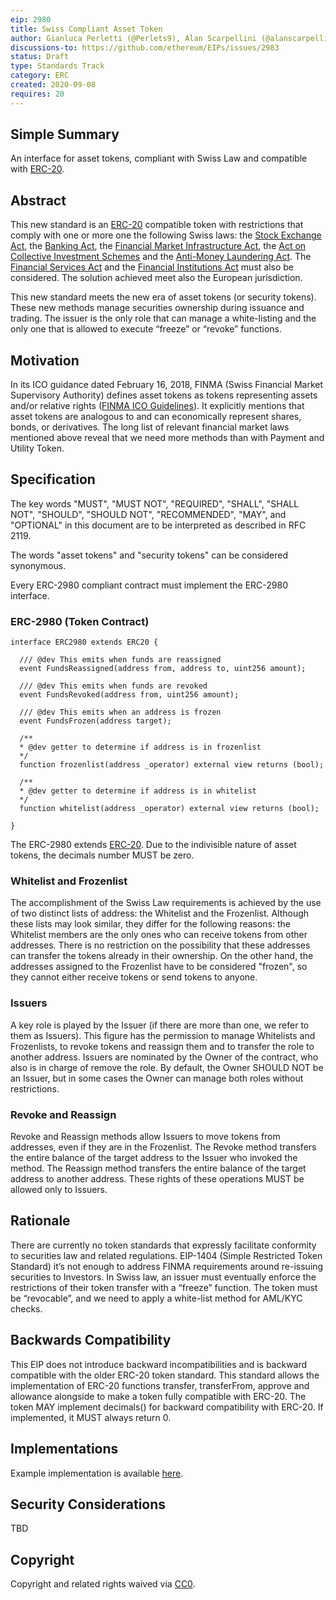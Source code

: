 ```yaml
---
eip: 2980
title: Swiss Compliant Asset Token
author: Gianluca Perletti (@Perlets9), Alan Scarpellini (@alanscarpellini), Roberto Gorini (@robertogorini), Manuel Olivi (@manvel79)
discussions-to: https://github.com/ethereum/EIPs/issues/2983
status: Draft
type: Standards Track
category: ERC
created: 2020-09-08
requires: 20
---
```


## Simple Summary

An interface for asset tokens, compliant with Swiss Law and compatible with [ERC-20](./eip-20.md).

## Abstract

This new standard is an [ERC-20](./eip-20.md) compatible token with restrictions that comply with one or more one the following Swiss laws: the [Stock Exchange Act](./assets/eip-2980/Swiss-Confederation-SESTA.pdf), the [Banking Act](./assets/eip-2980/Swiss-Confederation-BA.pdf), the [Financial Market Infrastructure Act](./assets/eip-2980/Swiss-Confederation-FMIA.pdf), the [Act on Collective Investment Schemes](./assets/eip-2980/Swiss-Confederation-CISA.pdf) and the [Anti-Money Laundering Act](./assets/eip-2980/Swiss-Confederation-AMLA.pdf). The [Financial Services Act](./assets/eip-2980/Swiss-Confederation-FINSA.pdf) and the [Financial Institutions Act](./assets/eip-2980/Swiss-Confederation-FINIA.pdf) must also be considered. The solution achieved meet also the European jurisdiction.

This new standard meets the new era of asset tokens (or security tokens). These new methods manage securities ownership during issuance and trading. The issuer is the only role that can manage a white-listing and the only one that is allowed to execute “freeze” or “revoke” functions.

## Motivation

In its ICO guidance dated February 16, 2018, FINMA (Swiss Financial Market Supervisory Authority) defines asset tokens as tokens representing assets and/or relative rights ([FINMA ICO Guidelines](/assets/eip-2980/Finma-ICO-Guidelines.pdf)). It explicitly mentions that asset tokens are analogous to and can economically represent shares, bonds, or derivatives. The long list of relevant financial market laws mentioned above reveal that we need more methods than with Payment and Utility Token.

## Specification

The key words "MUST", "MUST NOT", "REQUIRED", "SHALL", "SHALL NOT", "SHOULD", "SHOULD NOT", "RECOMMENDED", "MAY", and "OPTIONAL" in this document are to be interpreted as described in RFC 2119.

The words "asset tokens" and "security tokens" can be considered synonymous.

Every ERC-2980 compliant contract must implement the ERC-2980 interface.

### ERC-2980 (Token Contract)

``` solidity
interface ERC2980 extends ERC20 {
  
  /// @dev This emits when funds are reassigned
  event FundsReassigned(address from, address to, uint256 amount);

  /// @dev This emits when funds are revoked
  event FundsRevoked(address from, uint256 amount);

  /// @dev This emits when an address is frozen
  event FundsFrozen(address target);

  /**
  * @dev getter to determine if address is in frozenlist
  */
  function frozenlist(address _operator) external view returns (bool);

  /**
  * @dev getter to determine if address is in whitelist
  */
  function whitelist(address _operator) external view returns (bool);

}
```

The ERC-2980 extends [ERC-20](./eip-20.md). Due to the indivisible nature of asset tokens, the decimals number MUST be zero.

### Whitelist and Frozenlist

The accomplishment of the Swiss Law requirements is achieved by the use of two distinct lists of address: the Whitelist and the Frozenlist.
Although these lists may look similar, they differ for the following reasons: the Whitelist members are the only ones who can receive tokens from other addresses. There is no restriction on the possibility that these addresses can transfer the tokens already in their ownership.
On the other hand, the addresses assigned to the Frozenlist have to be considered "frozen", so they cannot either receive tokens or send tokens to anyone.

### Issuers

A key role is played by the Issuer (if there are more than one, we refer to them as Issuers). This figure has the permission to manage Whitelists and Frozenlists, to revoke tokens and reassign them and to transfer the role to another address. Issuers are nominated by the Owner of the contract, who also is in charge of remove the role. By default, the Owner SHOULD NOT be an Issuer, but in some cases the Owner can manage both roles without restrictions.

### Revoke and Reassign

Revoke and Reassign methods allow Issuers to move tokens from addresses, even if they are in the Frozenlist. The Revoke method transfers the entire balance of the target address to the Issuer who invoked the method. The Reassign method transfers the entire balance of the target address to another address. These rights of these operations MUST be allowed only to Issuers.

## Rationale

There are currently no token standards that expressly facilitate conformity to securities law and related regulations. EIP-1404 (Simple Restricted Token Standard) it’s not enough to address FINMA requirements around re-issuing securities to Investors.
In Swiss law, an issuer must eventually enforce the restrictions of their token transfer with a “freeze” function. The token must be “revocable”, and we need to apply a white-list method for AML/KYC checks.

## Backwards Compatibility

This EIP does not introduce backward incompatibilities and is backward compatible with the older ERC-20 token standard.
This standard allows the implementation of ERC-20 functions transfer, transferFrom, approve and allowance alongside to make a token fully compatible with ERC-20.
The token MAY implement decimals() for backward compatibility with ERC-20. If implemented, it MUST always return 0.

## Implementations

Example implementation is available [here](https://github.com/noku-team/ERC-2980-implementation).

## Security Considerations
TBD

## Copyright

Copyright and related rights waived via [CC0](https://creativecommons.org/publicdomain/zero/1.0/).
